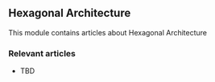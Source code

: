 ## Hexagonal Architecture

This module contains articles about Hexagonal Architecture

### Relevant articles

- TBD
